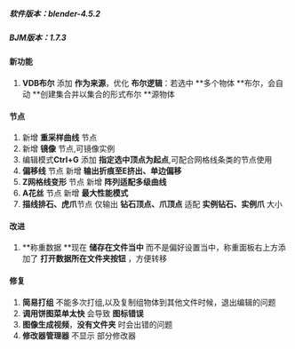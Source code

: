 ##### 软件版本：blender-4.5.2

##### BJM版本：1.7.3

#### 新功能

1. **VDB布尔** 添加 **作为来源**，优化 **布尔逻辑**：若选中 **多个物体 **布尔，会自动 **创建集合并以集合的形式布尔 **源物体

#### 节点

1. 新增 **重采样曲线** 节点
1. 新增 **镜像** 节点,可镜像实例
1. 编辑模式**Ctrl+G** 添加 **指定选中顶点为起点**,可配合网格线条类的节点使用
1. **偏移线** 节点 新增 **输出折痕至E挤出、单边偏移**
1. **Z网格线变形** 节点 新增 **阵列适配多级曲线**
1. **A花丝** 节点 新增 **最大性能模式**
1. **描线排石、虎爪**节点 仅输出 **钻石顶点、爪顶点** 适配 **实例钻石、实例爪** 大小

#### 改进

1. **称重数据 **现在 **储存在文件当中** 而不是偏好设置当中，称重面板右上方添加了 **打开数据所在文件夹按钮** ，方便转移

#### 修复

1. **简易打组** 不能多次打组,以及复制组物体到其他文件时候，退出编辑的问题
1. **调用饼图菜单太快** 会导致 **图标错误**
1. **图像生成视频**，**没有文件夹** 时会出错的问题
1. **修改器管理器** 不显示 部分修改器
